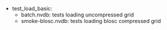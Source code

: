 - test_load_basic:
    - batch.nvdb: tests loading uncompressed grid
    - smoke-blosc.nvdb: tests loading blosc compressed grid
